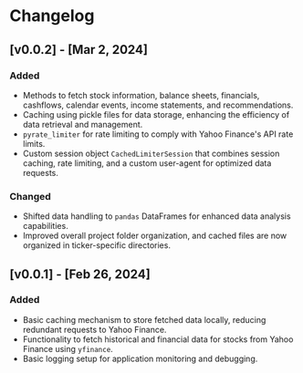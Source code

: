 # Changelog

## [v0.0.2] - [Mar 2, 2024]

### Added
- Methods to fetch stock information, balance sheets, financials, cashflows, calendar events, income statements, and recommendations.
- Caching using pickle files for data storage, enhancing the efficiency of data retrieval and management.
- `pyrate_limiter` for rate limiting to comply with Yahoo Finance's API rate limits.
- Custom session object `CachedLimiterSession` that combines session caching, rate limiting, and a custom user-agent for optimized data requests.

### Changed
- Shifted data handling to `pandas` DataFrames for enhanced data analysis capabilities.
- Improved overall project folder organization, and cached files are now organized in ticker-specific directories.

## [v0.0.1] - [Feb 26, 2024]

### Added
- Basic caching mechanism to store fetched data locally, reducing redundant requests to Yahoo Finance.
- Functionality to fetch historical and financial data for stocks from Yahoo Finance using `yfinance`.
- Basic logging setup for application monitoring and debugging.
